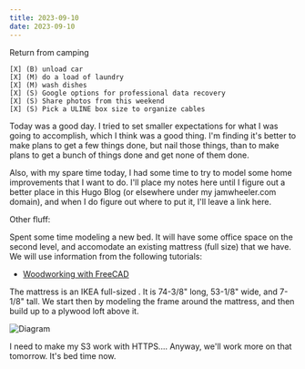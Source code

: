 ```yaml
---
title: 2023-09-10
date: 2023-09-10
---
```


Return from camping

```
[X] (B) unload car
[X] (M) do a load of laundry
[X] (M) wash dishes
[X] (S) Google options for professional data recovery
[X] (S) Share photos from this weekend
[X] (S) Pick a ULINE box size to organize cables
```

Today was a good day. I tried to set smaller expectations for what I was going to accomplish, which I think was a good thing. I'm finding it's better to make plans to get a few things done, but nail those things, than to make plans to get a bunch of things done and get none of them done.

Also, with my spare time today, I had some time to try to model some home improvements that I want to do. I'll place my notes here until I figure out a better place in this Hugo Blog (or elsewhere under my jamwheeler.com domain), and when I do figure out where to put it, I'll leave a link here.

Other fluff:

Spent some time modeling a new bed. It will have some office space on the second level, and accomodate an existing mattress (full size) that we have. We will use information from the following tutorials:

- [Woodworking with FreeCAD](https://www.youtube.com/watch?v=jfNBfdIpzDQ)

The mattress is an IKEA full-sized [](https://www.ikea.com/us/en/p/matrand-memory-foam-mattress-firm-white-10272397/#content). It is 74-3/8" long, 53-1/8" wide, and 7-1/8" tall. We start then by modeling the frame around the mattress, and then build up to a plywood loft above it.

![Diagram](http://s3.jamwheeler.com.s3-us-west-2.amazonaws.com/img/2023/09/10/bed-screenshot.png)

I need to make my S3 work with HTTPS.... Anyway, we'll work more on that tomorrow. It's bed time now.